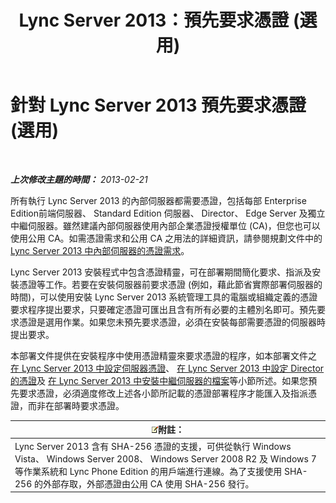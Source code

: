 ﻿---
title: Lync Server 2013：預先要求憑證 (選用)
TOCTitle: 預先要求憑證 (選用)
ms:assetid: 9d6d7de6-ff2a-46da-b1b7-a354c8e383e4
ms:mtpsurl: https://technet.microsoft.com/zh-tw/library/Gg412733(v=OCS.15)
ms:contentKeyID: 49291825
ms.date: 08/24/2015
mtps_version: v=OCS.15
ms.translationtype: HT
---

# 針對 Lync Server 2013 預先要求憑證 (選用)

 

_**上次修改主題的時間：** 2013-02-21_

所有執行 Lync Server 2013 的內部伺服器都需要憑證，包括每部 Enterprise Edition前端伺服器、 Standard Edition 伺服器、 Director、 Edge Server 及獨立 中繼伺服器。雖然建議內部伺服器使用內部企業憑證授權單位 (CA)，但您也可以使用公用 CA。如需憑證需求和公用 CA 之用法的詳細資訊，請參閱規劃文件中的 [Lync Server 2013 中內部伺服器的憑證需求](lync-server-2013-certificate-requirements-for-internal-servers.md)。

Lync Server 2013 安裝程式中包含憑證精靈，可在部署期間簡化要求、指派及安裝憑證等工作。若要在安裝伺服器前要求憑證 (例如，藉此節省實際部署伺服器的時間)，可以使用安裝 Lync Server 2013 系統管理工具的電腦或組織定義的憑證要求程序提出要求，只要確定憑證可匯出且含有所有必要的主體別名即可。預先要求憑證是選用作業。如果您未預先要求憑證，必須在安裝每部需要憑證的伺服器時提出要求。

本部署文件提供在安裝程序中使用憑證精靈來要求憑證的程序，如本部署文件之 [在 Lync Server 2013 中設定伺服器憑證](lync-server-2013-configure-certificates-for-servers.md)、 [在 Lync Server 2013 中設定 Director 的憑證](lync-server-2013-configure-certificates-for-the-director.md)及 [在 Lync Server 2013 中安裝中繼伺服器的檔案](lync-server-2013-install-the-files-for-mediation-server.md)等小節所述。如果您預先要求憑證，必須適度修改上述各小節所記載的憑證部署程序才能匯入及指派憑證，而非在部署時要求憑證。

<table>
<thead>
<tr class="header">
<th><img src="images/Gg398811.note(OCS.15).gif" title="note" alt="note" />附註：</th>
</tr>
</thead>
<tbody>
<tr class="odd">
<td>Lync Server 2013 含有 SHA-256 憑證的支援，可供從執行 Windows Vista、 Windows Server 2008、 Windows Server 2008 R2 及 Windows 7 等作業系統和 Lync Phone Edition 的用戶端進行連線。為了支援使用 SHA-256 的外部存取，外部憑證由公用 CA 使用 SHA-256 發行。</td>
</tr>
</tbody>
</table>

